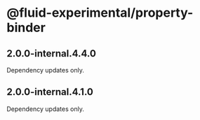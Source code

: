# @fluid-experimental/property-binder

## 2.0.0-internal.4.4.0

Dependency updates only.

## 2.0.0-internal.4.1.0

Dependency updates only.
